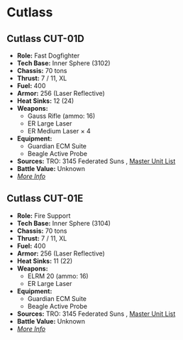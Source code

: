 # Cutlass 

## Cutlass CUT-01D 

- **Role:** Fast Dogfighter 
- **Tech Base:** Inner Sphere (3102) 
- **Chassis:** 70 tons 
- **Thrust:** 7 / 11, XL 
- **Fuel:** 400 
- **Armor:** 256 (Laser Reflective) 
- **Heat Sinks:** 12 (24) 
- **Weapons:** 
  - Gauss Rifle (ammo: 16) 
  - ER Large Laser 
  - ER Medium Laser × 4 
- **Equipment:** 
  - Guardian ECM Suite 
  - Beagle Active Probe 
- **Sources:** TRO: 3145 Federated Suns , [Master Unit List](http://masterunitlist.info/Unit/Details/6361) 
- **Battle Value:** Unknown 
- [*More Info*](cutlass/cutlass_cut-01d.md) 

## Cutlass CUT-01E 

- **Role:** Fire Support 
- **Tech Base:** Inner Sphere (3104) 
- **Chassis:** 70 tons 
- **Thrust:** 7 / 11, XL 
- **Fuel:** 400 
- **Armor:** 256 (Laser Reflective) 
- **Heat Sinks:** 11 (22) 
- **Weapons:** 
  - ELRM 20 (ammo: 16) 
  - ER Large Laser 
- **Equipment:** 
  - Guardian ECM Suite 
  - Beagle Active Probe 
- **Sources:** TRO: 3145 Federated Suns , [Master Unit List](http://masterunitlist.info/Unit/Details/6362) 
- **Battle Value:** Unknown 
- [*More Info*](cutlass/cutlass_cut-01e.md) 

